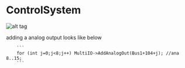 ControlSystem
=============
![alt tag](https://cloud.githubusercontent.com/assets/4612912/5442403/40bcf874-8499-11e4-805a-2139ef6d2299.png)

adding a analog output looks like below

        ```
        for (int j=0;j<8;j++) MultiIO->AddAnalogOut(Bus1+104+j); //ana 8..15;
        ```
